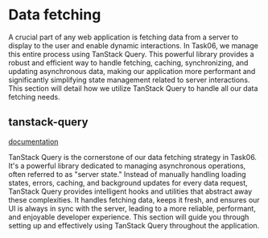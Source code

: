# Data fetching

A crucial part of any web application is fetching data from a server to display to the user and enable dynamic interactions. In Task06, we manage this entire process using TanStack Query. This powerful library provides a robust and efficient way to handle fetching, caching, synchronizing, and updating asynchronous data, making our application more performant and significantly simplifying state management related to server interactions. This section will detail how we utilize TanStack Query to handle all our data fetching needs.

## tanstack-query

[documentation](https://tanstack.com/query/latest)

TanStack Query is the cornerstone of our data fetching strategy in Task06. It's a powerful library dedicated to managing asynchronous operations, often referred to as "server state." Instead of manually handling loading states, errors, caching, and background updates for every data request, TanStack Query provides intelligent hooks and utilities that abstract away these complexities. It handles fetching data, keeps it fresh, and ensures our UI is always in sync with the server, leading to a more reliable, performant, and enjoyable developer experience. This section will guide you through setting up and effectively using TanStack Query throughout the application.
